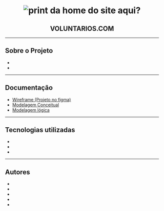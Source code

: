 
<h1 align="center">
    <img alt="print da home do site aqui?" title="#voluntarios" src=""/>
</h1>

<h2 align="center"> 
	VOLUNTARIOS.COM
</h2>
<hr>

## Sobre o Projeto

-
-
<hr>

## Documentação

- [Wireframe (Projeto no figma)](https://www.figma.com/file/OsBsvRMnXCuRFm1bv0AEFp/Wireframe?node-id=0%3A1) 
- [Modelagem Conceitual](https://github.com/Felipenno/Projeto_voluntarios/blob/master/Documenta%C3%A7%C3%A3o/Banco%20de%20dados/diagrama_conceitual.png)
- [Modelagem lógica](https://github.com/Felipenno/Projeto_voluntarios/blob/master/Documenta%C3%A7%C3%A3o/Banco%20de%20dados/diagrama_l%C3%B3gico.png)

<hr>

## Tecnologias utilizadas
-
-
-
<hr>

## Autores
-
-
-
-
-